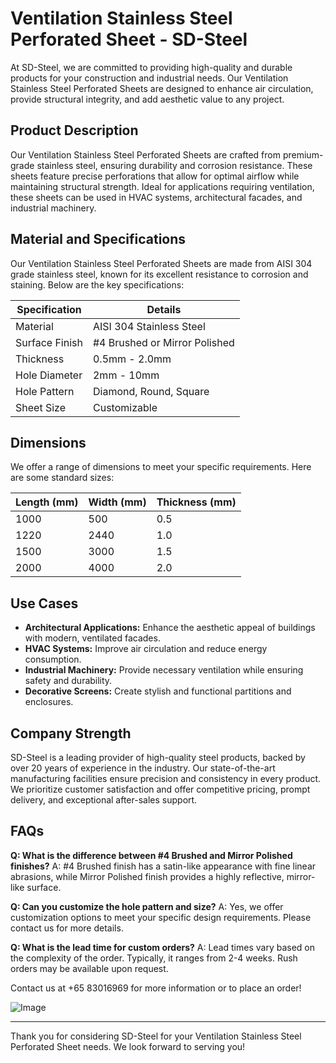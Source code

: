 # Ventilation Stainless Steel Perforated Sheet - SD-Steel

At SD-Steel, we are committed to providing high-quality and durable products for your construction and industrial needs. Our Ventilation Stainless Steel Perforated Sheets are designed to enhance air circulation, provide structural integrity, and add aesthetic value to any project. 

## Product Description
Our Ventilation Stainless Steel Perforated Sheets are crafted from premium-grade stainless steel, ensuring durability and corrosion resistance. These sheets feature precise perforations that allow for optimal airflow while maintaining structural strength. Ideal for applications requiring ventilation, these sheets can be used in HVAC systems, architectural facades, and industrial machinery.

## Material and Specifications
Our Ventilation Stainless Steel Perforated Sheets are made from AISI 304 grade stainless steel, known for its excellent resistance to corrosion and staining. Below are the key specifications:

| Specification | Details |
|---------------|---------|
| Material      | AISI 304 Stainless Steel |
| Surface Finish | #4 Brushed or Mirror Polished |
| Thickness     | 0.5mm - 2.0mm |
| Hole Diameter | 2mm - 10mm |
| Hole Pattern  | Diamond, Round, Square |
| Sheet Size    | Customizable |

## Dimensions
We offer a range of dimensions to meet your specific requirements. Here are some standard sizes:

| Length (mm) | Width (mm) | Thickness (mm) |
|-------------|------------|----------------|
| 1000        | 500        | 0.5            |
| 1220        | 2440       | 1.0            |
| 1500        | 3000       | 1.5            |
| 2000        | 4000       | 2.0            |

## Use Cases
- **Architectural Applications:** Enhance the aesthetic appeal of buildings with modern, ventilated facades.
- **HVAC Systems:** Improve air circulation and reduce energy consumption.
- **Industrial Machinery:** Provide necessary ventilation while ensuring safety and durability.
- **Decorative Screens:** Create stylish and functional partitions and enclosures.

## Company Strength
SD-Steel is a leading provider of high-quality steel products, backed by over 20 years of experience in the industry. Our state-of-the-art manufacturing facilities ensure precision and consistency in every product. We prioritize customer satisfaction and offer competitive pricing, prompt delivery, and exceptional after-sales support.

## FAQs
**Q: What is the difference between #4 Brushed and Mirror Polished finishes?**
A: #4 Brushed finish has a satin-like appearance with fine linear abrasions, while Mirror Polished finish provides a highly reflective, mirror-like surface.

**Q: Can you customize the hole pattern and size?**
A: Yes, we offer customization options to meet your specific design requirements. Please contact us for more details.

**Q: What is the lead time for custom orders?**
A: Lead times vary based on the complexity of the order. Typically, it ranges from 2-4 weeks. Rush orders may be available upon request.

Contact us at +65 83016969 for more information or to place an order!

![Image](https://github.com/user-attachments/assets/2567258e-e124-4816-932d-1809bd27ef0b)

---

Thank you for considering SD-Steel for your Ventilation Stainless Steel Perforated Sheet needs. We look forward to serving you!